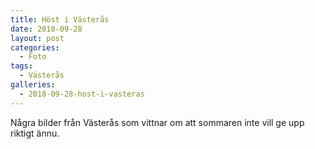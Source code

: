 ```yaml
---
title: Höst i Västerås
date: 2018-09-28
layout: post
categories:
  - Foto
tags:
  - Västerås
galleries:
  - 2018-09-28-host-i-vasteras
---
```


Några bilder från Västerås som vittnar om att sommaren inte vill ge upp riktigt ännu.
